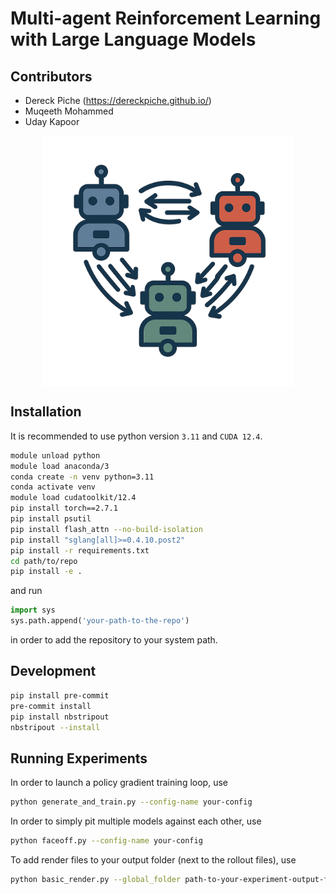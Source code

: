 # Multi-agent Reinforcement Learning with Large Language Models

## Contributors
- Dereck Piche (https://dereckpiche.github.io/)
- Muqeeth Mohammed
- Uday Kapoor

<img src="logo.png" alt="My Image" style="display: block; margin: 0 auto; width: 400px;">



## Installation

It is recommended to use python version `3.11` and `CUDA 12.4`.

```bash
module unload python
module load anaconda/3
conda create -n venv python=3.11
conda activate venv
module load cudatoolkit/12.4
pip install torch==2.7.1
pip install psutil
pip install flash_attn --no-build-isolation
pip install "sglang[all]>=0.4.10.post2"
pip install -r requirements.txt
cd path/to/repo
pip install -e .
```

and run 

```python
import sys
sys.path.append('your-path-to-the-repo')
```
in order to add the repository to your system path. 

## Development

```bash
pip install pre-commit
pre-commit install
pip install nbstripout
nbstripout --install
```

## Running Experiments

In order to launch a policy gradient training loop, use
```bash
python generate_and_train.py --config-name your-config
```

In order to simply pit multiple models against each other, use
```bash
python faceoff.py --config-name your-config
```

To add render files to your output folder (next to the rollout files), use
```bash
python basic_render.py --global_folder path-to-your-experiment-output-folder
```